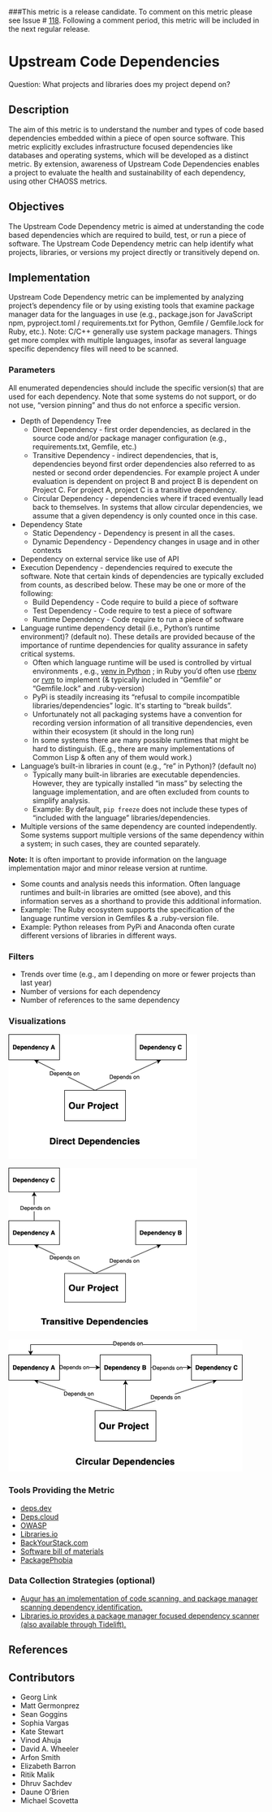 
###This metric is a release candidate. To comment on this metric please see Issue # [118](https://github.com/chaoss/wg-risk/issues/118). Following a comment period, this metric will be included in the next regular release.

# Upstream Code Dependencies 

Question: What projects and libraries does my project depend on?
## Description
The aim of this metric is to understand the number and types of code based dependencies embedded within a piece of open source software. This metric explicitly excludes infrastructure focused dependencies like databases and operating systems, which will be developed as a distinct metric. By extension, awareness of Upstream Code Dependencies enables a project to evaluate the health and sustainability of each dependency, using other CHAOSS metrics.
## Objectives
The Upstream Code Dependency metric is aimed at understanding the code based dependencies which are required to build, test, or run a piece of software. The Upstream Code Dependency metric can help identify what projects, libraries, or versions my project directly or transitively depend on.
## Implementation
Upstream Code Dependency metric can be implemented by analyzing project’s dependency file or by using existing tools that examine package manager data for the languages in use (e.g., package.json for JavaScript npm, pyproject.toml / requirements.txt for Python, Gemfile / Gemfile.lock for Ruby, etc.). 
Note: C/C++ generally use system package managers. Things get more complex with multiple languages, insofar as several language specific dependency files will need to be scanned.
### Parameters
All enumerated dependencies should include the specific version(s) that are used for each dependency. Note that some systems do not support, or do not use, “version pinning” and thus do not enforce a specific version.

* Depth of Dependency Tree
    * Direct Dependency - first order dependencies, as declared in the source code and/or package manager configuration (e.g., requirements.txt, Gemfile, etc.)
    * Transitive Dependency - indirect dependencies, that is, dependencies beyond first order dependencies also referred to as nested or second order dependencies. For example project A under evaluation is dependent on project B and project B is dependent on Project C. For project A, project C is a transitive dependency. 
    * Circular Dependency - dependencies where if traced eventually lead back to themselves. In systems that allow circular dependencies, we assume that a given dependency is only counted once in this case.
* Dependency State
    * Static Dependency - Dependency is present in all the cases.   
    * Dynamic Dependency - Dependency changes in usage and in other contexts
* Dependency on external service like use of API
* Execution Dependency - dependencies required to execute the software. Note that certain kinds of dependencies are typically excluded from counts, as described below. These may be one or more of the following:
    * Build Dependency -  Code require to build a piece of software
    * Test Dependency - Code require to test a piece of software
    * Runtime Dependency - Code require to run a piece of software
* Language runtime dependency detail (i.e., Python’s runtime environment)? (default no). These details are provided because of the importance of runtime dependencies for quality assurance in safety critical systems. 
    * Often which language runtime will be used is controlled by virtual environments , e.g., [venv in Python]([https://docs.python.org/3/tutorial/venv.html](https://docs.python.org/3/tutorial/venv.html)) ; in Ruby you’d often use [rbenv]([[https://github.com/rbenv/rbenv](https://github.com/rbenv/rbenv))  or [rvm]([https://rvm.io/](https://rvm.io/)) to implement (& typically included in “Gemfile” or “Gemfile.lock” and .ruby-version)
    * PyPi is steadily increasing its “refusal to compile incompatible libraries/dependencies” logic. It's starting to “break builds”. 
    * Unfortunately not all packaging systems have a convention for recording version information of all transitive dependencies, even within their ecosystem (it should in the long run)
    * In some systems there are many possible runtimes that might be hard to distinguish. (E.g., there are many implementations of Common Lisp & often any of them would work.)
* Language’s built-in libraries in count (e.g., “re” in Python)? (default no)
    * Typically many built-in libraries are executable dependencies. However, they are typically installed “in mass” by selecting the language implementation, and are often excluded from counts to simplify analysis.
    * Example: By default, `pip freeze` does not include these types of “included with the language” libraries/dependencies.
* Multiple versions of the same dependency are counted independently. Some systems support multiple versions of the same dependency within a system; in such cases, they are counted separately.


**Note:** It is often important to provide information on the language implementation major and minor release version at runtime.
* Some counts and analysis needs this information. Often language runtimes and built-in libraries are omitted (see above), and this information serves as a shorthand to provide this additional information.
* Example: The Ruby ecosystem supports the specification of the language runtime version in Gemfiles & a .ruby-version file.
* Example: Python releases from PyPi and Anaconda often curate different versions of libraries in different ways.

### Filters
* Trends over time (e.g., am I depending on more or fewer projects than last year)
* Number of versions for each dependency
* Number of references to the same dependency


### Visualizations

![Direct Dependencies](images/upstream-code-dependencies_direct-dependencies.png)

![Transitive Dependencies](images/upstream-code-dependencies_transitive-dependencies.png)

![Circular Dependencies](images/upstream-code-dependencies_circular-dependencies.png)







### Tools Providing the Metric 
* [deps.dev](https://deps.dev/)
* [Deps.cloud](https://deps.cloud/)
* [OWASP](https://owasp.org/www-project-dependency-check/) 
* [Libraries.io](https://libraries.io/)
* [BackYourStack.com](https://backyourstack.com/)
* [Software bill of materials](https://cyclonedx.org/tool-center/) 
* [PackagePhobia](https://github.com/styfle/packagephobia)

### Data Collection Strategies (optional)
* [Augur has an implementation of code scanning, and package manager scanning dependency identification.](https://github.com/chaoss/augur/tree/master/workers/deps_worker)
* [Libraries.io provides a package manager focused dependency scanner (also available through Tidelift).](https://libraries.io/rubygems/bibliothecary)

## References


## Contributors
* Georg Link
* Matt Germonprez 
* Sean Goggins 
* Sophia Vargas
* Kate Stewart
* Vinod Ahuja 
* David A. Wheeler
* Arfon Smith 
* Elizabeth Barron
* Ritik Malik
* Dhruv Sachdev
* Daune O’Brien
* Michael Scovetta



